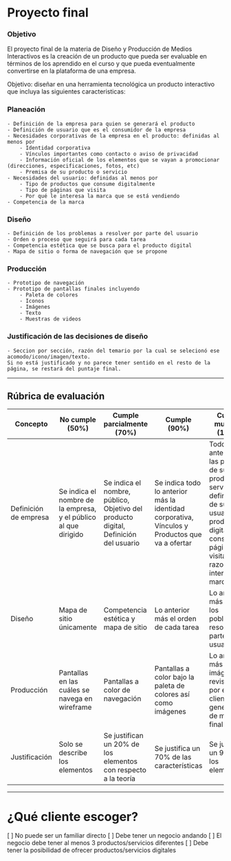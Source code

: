 # Proyecto final

### Objetivo
El proyecto final de la materia de Diseño y Producción de Medios Interactivos es la creación de un producto que pueda ser evaluable en términos de los aprendido en el curso y que pueda eventualmente convertirse en la plataforma de una empresa.

Objetivo: diseñar en una herramienta tecnológica un producto interactivo que incluya las siguientes caracteristicas:
### Planeación
	- Definición de la empresa para quien se generará el producto
    - Definición de usuario que es el consumidor de la empresa
    - Necesidades corporativas de la empresa en el producto: definidas al menos por
    	- Identidad corporativa
        - Vínculos importantes como contacto o aviso de privacidad
        - Información oficial de los elementos que se vayan a promocionar (direcciones, especificaciones, fotos, etc)
        - Premisa de su producto o servicio
	- Necesidades del usuario: definidas al menos por
    	- Tipo de productos que consume digitalmente
        - Tipo de páginas que visita
        - Por qué le interesa la marca que se está vendiendo
    - Competencia de la marca
### Diseño
	- Definición de los problemas a resolver por parte del usuario
    - Orden o proceso que seguirá para cada tarea
    - Competencia estética que se busca para el producto digital
    - Mapa de sitio o forma de navegación que se propone
### Producción
	- Prototipo de navegación
    - Prototipo de pantallas finales incluyendo
    	- Paleta de colores
        - Iconos
        - Imágenes
        - Texto
        - Muestras de videos
### Justificación de las decisiones de diseño
	- Seccion por sección, razón del temario por la cual se selecionó ese acomodo/icono/imagen/texto. 
    Si no está justificado y no parece tener sentido en el resto de la página, se restará del puntaje final.

___

## Rúbrica de evaluación


| Concepto | No cumple (50%) | Cumple parcialmente (70%) |	Cumple (90%)	| Cumple muy bien (100%) | Cumple sobresaliente (125%) |
| ---- | ---- | --- | --- |	--- | --- |
| Definición de empresa     | Se indica el nombre de la empresa, y el público al que dirigido     | Se indica el nombre, público, Objetivo del producto digital, Definición del usuario     | Se indica todo lo anterior más la identidad corporativa, Vínculos y Productos que va a ofertar | Todo lo anterior más las premisas de sus productos o servicios, la definición de sus usuarios por productos digitales consumidos, páginas visitadas y razones de interés de la marca | Todo lo anterior más el análisis de la competencia (digitalmente) de la marca. |
| Diseño	| Mapa de sitio únicamente | Competencia estética y mapa de sitio | Lo anterior más el orden de cada tarea | Lo anterior más todos los poblemas a resolver por parte del usuario | N/A |
| Producción 	| 	Pantallas en las cuáles se navega en wireframe	| 	Pantallas a color de navegación 	| Pantallas a color bajo la paleta de colores así como imágenes	| Lo anterior más textos e imágenes revisados por el cliente y generados de manera final 	| Lo anterior producido desde 0 en paqueterias como PSD, AI / fotos originales |
| Justificación | Solo se describe los elementos | Se justifican un 20% de los elementos con respecto a la teoría | Se justifica un 70% de las características | Se justifica un 90% de los elementos | Se justifican todos los elementos |

___

# ¿Qué cliente escoger?

[ ] No puede ser un familiar directo
[ ] Debe tener un negocio andando
[ ] El negocio debe tener al menos 3 productos/servicios diferentes
[ ] Debe tener la posibilidad de ofrecer productos/servicios digitales
